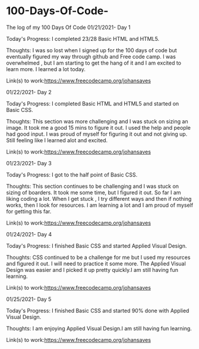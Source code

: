 # 100-Days-Of-Code-
The log of my 100 Days Of Code 
01/21/2021- Day 1

Today's Progress: I completed 23/28 Basic HTML and HTML5.

Thoughts: I was so lost when I signed up for the 100 days of code but eventually figured my way through github and Free code camp. I was overwhelmed , but I am starting to get the hang of it and I am excited to learn more. I learned a lot today. 

Link(s) to work:https://www.freecodecamp.org/johansaves

01/22/2021- Day 2

Today's Progress: I completed Basic HTML and HTML5 and started on Basic CSS.

Thoughts: This section was more challenging and I was stuck on sizing an image. It took me a good 15 mins to figure it out. I used the help and people had good input. I was proud of myself for figuring it out and not giving up. Still feeling like I learned alot and excited. 

Link(s) to work:https://www.freecodecamp.org/johansaves

01/23/2021- Day 3

Today's Progress: I got to the half point of Basic CSS.

Thoughts: This section continues to be challenging and I was stuck on sizing of boarders. It took me some time, but I figured it out. So far I am liking coding a lot. When I get stuck , I try different ways and then if nothing works, then I look for resources. I am learning a lot and I am proud of myself for getting this far. 

Link(s) to work:https://www.freecodecamp.org/johansaves

01/24/2021- Day 4

Today's Progress: I finished Basic CSS and started Applied Visual Design.

Thoughts: CSS continued to be a challenge for me but I used my resources and figured it out. I will need to practice it some more. The Applied Visual Design was easier and I picked it up pretty quickly.I am still having fun learning.

Link(s) to work:https://www.freecodecamp.org/johansaves

01/25/2021- Day 5

Today's Progress: I finished Basic CSS and started 90% done with Applied Visual Design.

Thoughts: I am enjoying Applied Visual Design.I am still having fun learning.

Link(s) to work:https://www.freecodecamp.org/johansaves
